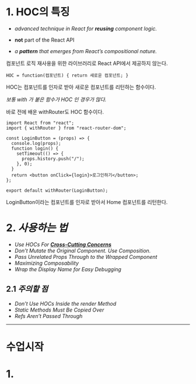 # 1. HOC의 특징

- *advanced technique in React for **reusing** component logic.*

- **not** part of the React API

- *a **pattern** that emerges from React’s compositional nature.*

컴포넌트 로직 재사용을 위한 라이브러리로 React API에서 제공하지 않는다.

`HOC = function(컴포넌트) { return 새로운 컴포넌트; }`

HOC는 컴포넌트를 인자로 받아 새로운 컴포넌트를 리턴하는 함수이다.



*보통 with 가 붙은 함수가 HOC 인 경우가 많다.* 

바로 전에 배운 withRouter도 HOC 함수이다.

```react
import React from "react";
import { withRouter } from "react-router-dom";

const LoginButton = (props) => {
  console.log(props);
  function login() {
    setTimeout(() => {
      props.history.push("/");
    }, 0);
  }
  return <button onClick={login}>로그인하기</button>;
};

export default withRouter(LoginButton);
```

LoginButton이라는 컴포넌트를 인자로 받아서 Home 컴포넌트를 리턴한다.



# 2. *사용하는 법*

- *Use HOCs For [**Cross-Cutting Concerns**](https://ko.wikipedia.org/wiki/횡단_관심사)*
- *Don’t Mutate the Original Component. Use Composition.*
- *Pass Unrelated Props Through to the Wrapped Component*
- *Maximizing Composability*
- *Wrap the Display Name for Easy Debugging*



## 2.1 *주의할 점*

- *Don’t Use HOCs Inside the render Method*
- *Static Methods Must Be Copied Over*
- *Refs Aren’t Passed Through*

<hr/>

# 수업시작

# 1. 